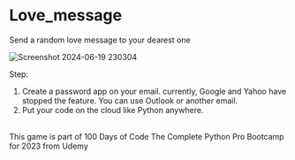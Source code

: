 # Love_message
Send a random love message to your dearest one

![Screenshot 2024-06-19 230304](https://github.com/ikhsanmasu/100-Days-of-Code-The-Complete-Python-Pro-Bootcamp/assets/76894210/32abe4aa-cb81-4800-a8ed-3ea2acfa2061)


Step:
1. Create a password app on your email. currently, Google and Yahoo have stopped the feature. You can use Outlook or another email.
2. Put your code on the cloud like Python anywhere.
<br>
This game is part of 100 Days of Code The Complete Python Pro Bootcamp for 2023 from Udemy
